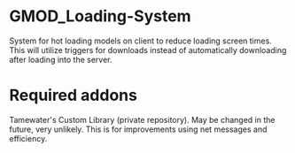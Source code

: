 # GMOD_Loading-System
System for hot loading models on client to reduce loading screen times. This will utilize triggers for downloads instead of automatically downloading after loading into the server.

# Required addons
Tamewater's Custom Library (private repository). May be changed in the future, very unlikely. This is for improvements using net messages and efficiency.

